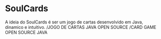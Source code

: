 # SoulCards
A ideia do SoulCards é ser um jogo de cartas desenvolvido em Java, dinamico e intuitivo.
/JOGO DE CARTAS JAVA OPEN SOURCE
/CARD GAME OPEN SOURCE JAVA
